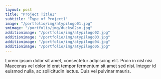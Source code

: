 ```yaml
---
layout: post
title: "Project Title1"
subtitle: "Type of Project1"
image: "/portfolio/img/atypilogo01.jpg"
smimage: "/portfolio/img/ducks02sm.jpg"
additionimage: "/portfolio/img/atypilogo02.jpg" 
additionimage: "/portfolio/img/atypilogo03.jpg" 
additionimage: "/portfolio/img/atypilogo04.jpg" 
additionimage: "/portfolio/img/atypilogo05.jpg"
---
```


Lorem ipsum dolor sit amet, consectetur adipiscing elit. Proin in nisl nisi. Maecenas vel dolor id erat tempor fermentum sit amet sed nisi. Integer id euismod nulla, ac sollicitudin lectus. Duis vel pulvinar mauris.